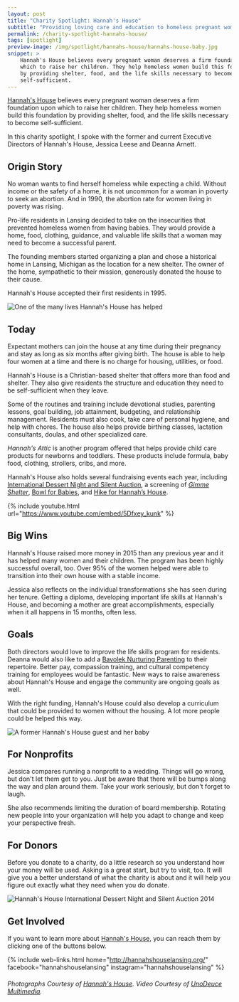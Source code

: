 ```yaml
---
layout: post
title: "Charity Spotlight: Hannah's House"
subtitle: "Providing loving care and education to homeless pregnant women and their babies."
permalink: /charity-spotlight-hannahs-house/
tags: [spotlight]
preview-image: /img/spotlight/hannahs-house/hannahs-house-baby.jpg
snippet: >
    Hannah's House believes every pregnant woman deserves a firm foundation upon
    which to raise her children. They help homeless women build this foundation
    by providing shelter, food, and the life skills necessary to become
    self-sufficient.
---
```


[Hannah's House][1] believes every pregnant woman deserves a firm foundation upon which to raise her children. They help homeless women build this foundation by providing shelter, food, and the life skills necessary to become self-sufficient.

In this charity spotlight, I spoke with the former and current Executive Directors of Hannah's House, Jessica Leese and Deanna Arnett.

## Origin Story

No woman wants to find herself homeless while expecting a child. Without income or the safety of a home, it is not uncommon for a woman in poverty to seek an abortion. And in 1990, the abortion rate for women living in poverty was rising.

Pro-life residents in Lansing decided to take on the insecurities that prevented homeless women from having babies. They would provide a home, food, clothing, guidance, and valuable life skills that a woman may need to become a successful parent.

The founding members started organizing a plan and chose a historical home in Lansing, Michigan as the location for a new shelter. The owner of the home, sympathetic to their mission, generously donated the house to their cause.

Hannah's House accepted their first residents in 1995.

![][8]

## Today

Expectant mothers can join the house at any time during their pregnancy and stay as long as six months after giving birth. The house is able to help four women at a time and there is no charge for housing, utilities, or food.

Hannah's House is a Christian-based shelter that offers more than food and shelter. They also give residents the structure and education they need to be self-sufficient when they leave.

Some of the routines and training include devotional studies, parenting lessons, goal building, job attainment, budgeting, and relationship management. Residents must also cook, take care of personal hygiene, and help with chores. The house also helps provide birthing classes, lactation consultants, doulas, and other specialized care.

*Hannah's Attic* is another program offered that helps provide child care products for newborns and toddlers. These products include formula, baby food, clothing, strollers, cribs, and more.

Hannah's House also holds several fundraising events each year, including [International Dessert Night and Silent Auction][4], a screening of *[Gimme Shelter][5]*, [Bowl for Babies][6], and [Hike for Hannah’s House][7].

{% include youtube.html url="https://www.youtube.com/embed/5Dfxey_kunk" %}

## Big Wins

Hannah's House raised more money in 2015 than any previous year and it has helped many women and their children. The program has been highly successful overall, too. Over 95% of the women helped were able to transition into their own house with a stable income.

Jessica also reflects on the individual transformations she has seen during her tenure. Getting a diploma, developing important life skills at Hannah's House, and becoming a mother are great accomplishments, especially when it all happens in 15 months, often less.

## Goals

Both directors would love to improve the life skills program for residents. Deanna would also like to add a [Bavolek Nurturing Parenting][3] to their repertoire. Better pay, compassion training, and cultural competency training for employees would be fantastic. New ways to raise awareness about Hannah's House and engage the community are ongoing goals as well.

With the right funding, Hannah's House could also develop a curriculum that could be provided to women without the housing. A lot more people could be helped this way.

![][10]

## For Nonprofits

Jessica compares running a nonprofit to a wedding. Things will go wrong, but don't let them get to you. Just be aware that there will be bumps along the way and plan around them. Take your work seriously, but don't forget to laugh.

She also recommends limiting the duration of board membership. Rotating new people into your organization will help you adapt to change and keep your perspective fresh.

## For Donors

Before you donate to a charity, do a little research so you understand how your money will be used. Asking is a great start, but try to visit, too. It will give you a better understand of what the charity is about and it will help you figure out exactly what they need when you do donate.

![][9]

## Get Involved

If you want to learn more about [Hannah's House][1], you can reach them by clicking one of the buttons below.

{% include web-links.html home="http://hannahshouselansing.org/" facebook="hannahshouselansing" instagram="hannahshouselansing" %}

###### Photographs Courtesy of [Hannah's House][1]. Video Courtesy of [UnoDeuce Multimedia][2].



[1]: http://hannahshouselansing.org/ "Hannah's House Homepage"
[2]: http://www.unodeuce.com/ "UnoDeuce Multimedia Homepage"
[3]: http://www.nurturingparenting.com/ "Bavolek Nurturing Parenting Homepage"
[4]: http://hannahshouselansing.org/international-dessert-night-and-silent-auction/ "Hannah's House International Dessert Night and Silent Auction Event"
[5]: http://hannahshouselansing.org/gimmee-shelter-screening/ "Hannah's House Gimme Shelter Movie Screening"
[6]: http://hannahshouselansing.org/bowl-for-babies/ "Hannah's House Bowl for Babies Fundraiser"
[7]: http://hannahshouselansing.org/hike-for-hannahs-house/ "Hike for Hannah's House 5K Fundraiser"
[8]: /img/spotlight/hannahs-house/hannahs-house-baby.jpg "One of the many lives Hannah's House has helped"
[9]: /img/spotlight/hannahs-house/hannahs-house-silent-auction.jpg "Hannah's House International Dessert Night and Silent Auction 2014"
[10]: /img/spotlight/hannahs-house/hannahs-house-mom-and-baby.jpg "A former Hannah's House guest and her baby"
